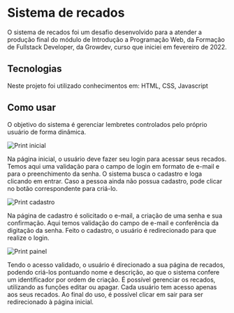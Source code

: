 # Sistema de recados
  O sistema de recados foi um desafio desenvolvido para a atender a produção final do módulo de Introdução a Programação Web, da Formação de Fullstack Developer, da Growdev, curso que iniciei em fevereiro de 2022.
  
## Tecnologias  
  Neste projeto foi utilizado conhecimentos em:
HTML,
CSS,
Javascript

## Como usar
  O objetivo do sistema é gerenciar lembretes controlados pelo próprio usuário de forma dinâmica.

![Print inicial](https://github.com/murilopacheco98/sistema_de_recados/blob/master/index.jpg)

  Na página inicial, o usuário deve fazer seu login para acessar seus recados. Temos aqui uma validação para o campo de login em formato de e-mail e para o preenchimento da senha. O sistema busca o cadastro e loga clicando em entrar.
  Caso a pessoa ainda não possua cadastro, pode clicar no botão correspondente para criá-lo.

![Print cadastro](https://github.com/murilopacheco98/sistema_de_recados/blob/master/cadastro.jpg)

  Na página de cadastro é solicitado o e-mail, a criação de uma senha e sua confirmação. Aqui temos validação do campo de e-mail e conferência da digitação da senha. Feito o cadastro, o usuário é redirecionado para que realize o login.

![Print painel](https://github.com/murilopacheco98/sistema_de_recados/blob/master/painelderecados.jpg)

  Tendo o acesso validado, o usuário é direcionado a sua página de recados, podendo criá-los pontuando nome e descrição, ao que o sistema confere um identificador por ordem de criação.
  É possível gerenciar os recados, utilizando as funções editar ou apagar. Cada usuário tem acesso apenas aos seus recados.
  Ao final do uso, é possível clicar em sair para ser redirecionado à página inicial.
